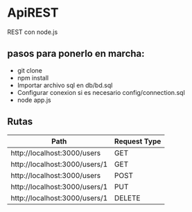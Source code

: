 # ApiREST

REST con node.js

pasos para ponerlo en marcha:
-----------------------------

+ git clone
+ npm install
+ Importar archivo sql en db/bd.sql
+ Configurar conexion si es necesario config/connection.sql
+ node app.js

Rutas
-----

| Path| Request Type|
| ----- | ---- |
|http://localhost:3000/users|GET|
|http://localhost:3000/users/1|GET|
|http://localhost:3000/users|POST|
|http://localhost:3000/users/1|PUT|
|http://localhost:3000/users/1|DELETE|
